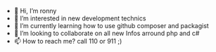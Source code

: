 - 👋 Hi, I’m ronny
- 👀 I’m interested in new development technics
- 🌱 I’m currently learning how to use github composer and packagist
- 💞️ I’m looking to collaborate on all new Infos arround php and c#
- 📫 How to reach me? call 110 or 911 ;)

<!---
drechsler-development/drechsler-development is a ✨ special ✨ repository because its `README.md` (this file) appears on your GitHub profile.
You can click the Preview link to take a look at your changes.
--->
